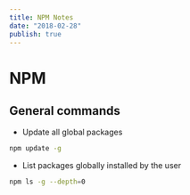 ```yaml
---
title: NPM Notes
date: "2018-02-28"
publish: true
---
```



# NPM

## General commands

- Update all global packages

```bash
npm update -g
```

- List packages globally installed by the user

```bash
npm ls -g --depth=0
```
